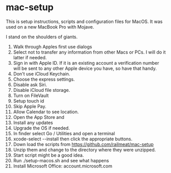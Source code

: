 # mac-setup

This is setup instructions, scripts and configuration files for MacOS. It was used on a new MacBook Pro with Mojave.

I stand on the shoulders of giants.

1. Walk through Apples first use dialogs
  1. Select not to transfer any information from other Macs or PCs. I will do it latter if needed.
  1. Sign in with Apple ID. If it is an existing account a verification number will be sent to any other Apple device you have, so have that handy.
  1. Don't use iCloud Keychain.
  1. Choose the express settings.
  1. Disable ask Siri.
  1. Disable iCloud file storage.
  1. Turn on FileVault
  1. Setup touch id
  1. Skip Apple Pay.
1. Allow Calendar to see location.
1. Open the App Store and
  1. Install any updates
  1. Upgrade the OS if needed.
1. In finder select Go / Utilities and open a terminal
1. xcode-select --install then click the appropriate buttons.
1. Down load the scripts from
https://github.com/railmeat/mac-setup
1. Unzip them and change to the directory where they were unzipped.
1. Start script might be a good idea.
1. Run ./setup-macos.sh and see what happens
1. Install Microsoft Office: account.microsoft.com
